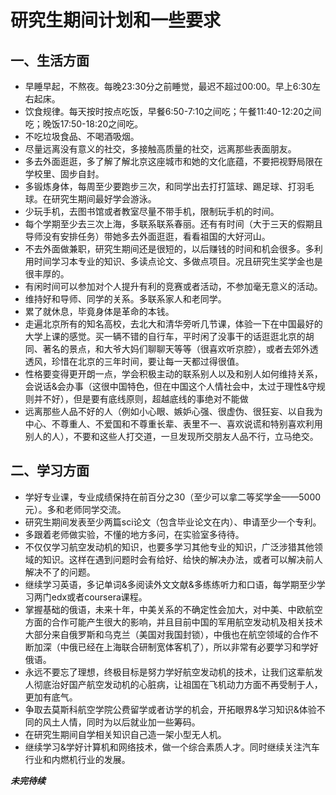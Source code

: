 # 研究生期间计划和一些要求

## 一、生活方面

- 早睡早起，不熬夜。每晚23:30分之前睡觉，最迟不超过00:00。早上6:30左右起床。
- 饮食规律。每天按时按点吃饭，早餐6:50-7:10之间吃；午餐11:40-12:20之间吃；晚饭17:50-18:20之间吃。
- 不吃垃圾食品、不喝酒吸烟。
- 尽量远离没有意义的社交，多接触高质量的社交，远离那些表面朋友。
- 多去外面逛逛，多了解了解北京这座城市和她的文化底蕴，不要把视野局限在学校里、固步自封。
- 多锻炼身体，每周至少要跑步三次，和同学出去打打篮球、踢足球、打羽毛球。在研究生期间最好学会游泳。
- 少玩手机，去图书馆或者教室尽量不带手机，限制玩手机的时间。
- 每个学期至少去三次上海，多联系联系春丽。还有有时间（大于三天的假期且导师没有安排任务）带她多去外面逛逛，看看祖国的大好河山。
- 不去外面做兼职，研究生期间还是很短的，以后赚钱的时间和机会很多。多利用时间学习本专业的知识、多读点论文、多做点项目。况且研究生奖学金也是很丰厚的。
- 有闲时间可以参加对个人提升有利的竞赛或者活动，不参加毫无意义的活动。
- 维持好和导师、同学的关系。多联系家人和老同学。
- 累了就休息，毕竟身体是革命的本钱。
- 走遍北京所有的知名高校，去北大和清华旁听几节课，体验一下在中国最好的大学上课的感觉。买一辆不错的自行车，平时闲了没事干的话逛逛北京的胡同、著名的景点，和大爷大妈们聊聊天等等（很喜欢听京腔），或者去郊外透透风，珍惜在北京的三年时间，要让每一天都过得很值。
- 性格要变得更开朗一点，学会积极主动的联系别人以及和别人如何维持关系，会说话&会办事（这很中国特色，但在中国这个人情社会中，太过于理性&守规则并不好），但是要有底线原则，超越底线的事绝对不能做
- 远离那些人品不好的人（例如小心眼、嫉妒心强、很虚伪、很狂妄、以自我为中心、不尊重人、不爱国和不尊重长辈、表里不一、喜欢说谎和特别喜欢利用别人的人），不要和这些人打交道，一旦发现所交朋友人品不行，立马绝交。

## 二、学习方面

- 学好专业课，专业成绩保持在前百分之30（至少可以拿二等奖学金——5000元）。多和老师同学交流。
- 研究生期间发表至少两篇sci论文（包含毕业论文在内）、申请至少一个专利。
- 多跟着老师做实验，不懂的地方多问，在实验室多待待。
- 不仅仅学习航空发动机的知识，也要多学习其他专业的知识，广泛涉猎其他领域的知识。这样在遇到问题时会有给好、给快的解决办法，或者可以解决前人解决不了的问题。
- 继续学习英语，多记单词&多阅读外文文献&多练练听力和口语，每学期至少学习两门edx或者coursera课程。
- 掌握基础的俄语，未来十年，中美关系的不确定性会加大，对中美、中欧航空方面的合作可能产生很大的影响，并且目前中国的军用航空发动机及相关技术大部分来自俄罗斯和乌克兰（美国对我国封锁），中俄也在航空领域的合作不断加深（中俄已经在上海联合研制宽体客机了），所以非常有必要学习和学好俄语。
- 永远不要忘了理想，终极目标是努力学好航空发动机的技术，让我们这辈航发人彻底治好国产航空发动机的心脏病，让祖国在飞机动力方面不再受制于人，更加有底气。
- 争取去莫斯科航空学院公费留学或者访学的机会，开拓眼界&学习知识&体验不同的风土人情，同时为以后就业加一些筹码。
- 在研究生期间自学相关知识自己造一架小型无人机。
- 继续学习&学好计算机和网络技术，做一个综合素质人才。同时继续关注汽车行业和内燃机行业的发展。



***未完待续***
